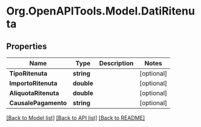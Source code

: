 # Org.OpenAPITools.Model.DatiRitenuta

## Properties

Name | Type | Description | Notes
------------ | ------------- | ------------- | -------------
**TipoRitenuta** | **string** |  | [optional] 
**ImportoRitenuta** | **double** |  | [optional] 
**AliquotaRitenuta** | **double** |  | [optional] 
**CausalePagamento** | **string** |  | [optional] 

[[Back to Model list]](../README.md#documentation-for-models) [[Back to API list]](../README.md#documentation-for-api-endpoints) [[Back to README]](../README.md)

